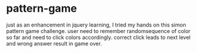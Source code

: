 # pattern-game
just as an enhancement in jquery learning, I tried my hands on this simon pattern game challenge.
user need to remember randomsequence of color so far and need to click colors accordingly. correct click leads to next level and wrong answer result in game over.
